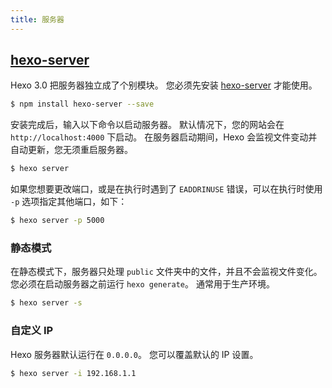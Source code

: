 ```yaml
---
title: 服务器
---
```


## [hexo-server][]

Hexo 3.0 把服务器独立成了个别模块。 您必须先安装 [hexo-server][] 才能使用。

```bash
$ npm install hexo-server --save
```

安装完成后，输入以下命令以启动服务器。 默认情况下，您的网站会在 `http://localhost:4000` 下启动。 在服务器启动期间，Hexo 会监视文件变动并自动更新，您无须重启服务器。

```bash
$ hexo server
```

如果您想要更改端口，或是在执行时遇到了 `EADDRINUSE` 错误，可以在执行时使用 `-p` 选项指定其他端口，如下：

```bash
$ hexo server -p 5000
```

### 静态模式

在静态模式下，服务器只处理 `public` 文件夹中的文件，并且不会监视文件变化。 您必须在启动服务器之前运行 `hexo generate`。 通常用于生产环境。

```bash
$ hexo server -s
```

### 自定义 IP

Hexo 服务器默认运行在 `0.0.0.0`。 您可以覆盖默认的 IP 设置。

```bash
$ hexo server -i 192.168.1.1
```

[hexo-server]: https://github.com/hexojs/hexo-server
